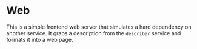 # Web

This is a simple frontend web server that simulates a hard dependency on another
service. It grabs a description from the `describer` service and formats it into
a web page.
